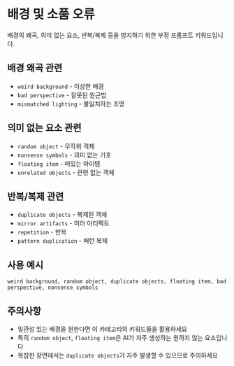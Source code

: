 # 배경 및 소품 오류

배경의 왜곡, 의미 없는 요소, 반복/복제 등을 방지하기 위한 부정 프롬프트 키워드입니다.

## 배경 왜곡 관련
- `weird background` - 이상한 배경
- `bad perspective` - 잘못된 원근법
- `mismatched lighting` - 불일치하는 조명

## 의미 없는 요소 관련
- `random object` - 무작위 객체
- `nonsense symbols` - 의미 없는 기호
- `floating item` - 떠있는 아이템
- `unrelated objects` - 관련 없는 객체

## 반복/복제 관련
- `duplicate objects` - 복제된 객체
- `mirror artifacts` - 미러 아티팩트
- `repetition` - 반복
- `pattern duplication` - 패턴 복제

## 사용 예시
```
weird background, random object, duplicate objects, floating item, bad perspective, nonsense symbols
```

## 주의사항
- 일관성 있는 배경을 원한다면 이 카테고리의 키워드들을 활용하세요
- 특히 `random object`, `floating item`은 AI가 자주 생성하는 원하지 않는 요소입니다
- 복잡한 장면에서는 `duplicate objects`가 자주 발생할 수 있으므로 주의하세요
